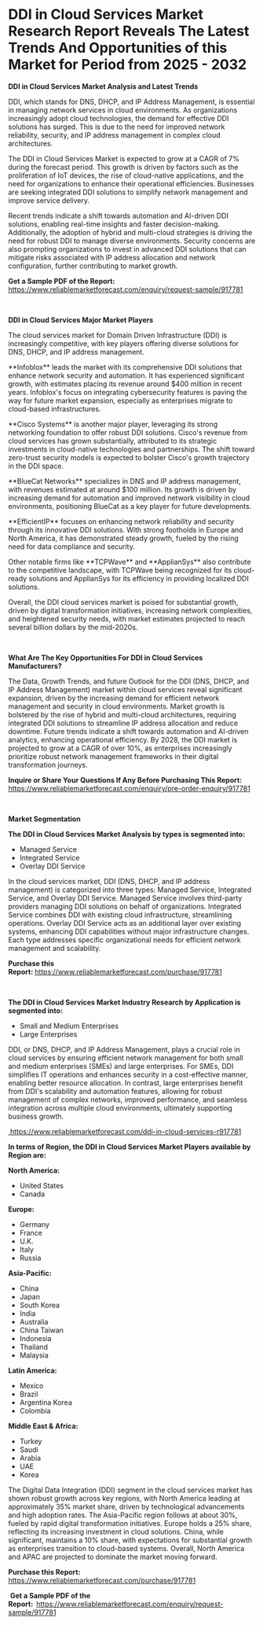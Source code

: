 <p><h1>DDI in Cloud Services Market Research Report Reveals The Latest Trends And Opportunities of this Market for Period from 2025 - 2032</h1></p><p><strong>DDI in Cloud Services Market Analysis and Latest Trends</strong></p>
<p><p>DDI, which stands for DNS, DHCP, and IP Address Management, is essential in managing network services in cloud environments. As organizations increasingly adopt cloud technologies, the demand for effective DDI solutions has surged. This is due to the need for improved network reliability, security, and IP address management in complex cloud architectures.</p><p>The DDI in Cloud Services Market is expected to grow at a CAGR of 7% during the forecast period. This growth is driven by factors such as the proliferation of IoT devices, the rise of cloud-native applications, and the need for organizations to enhance their operational efficiencies. Businesses are seeking integrated DDI solutions to simplify network management and improve service delivery. </p><p>Recent trends indicate a shift towards automation and AI-driven DDI solutions, enabling real-time insights and faster decision-making. Additionally, the adoption of hybrid and multi-cloud strategies is driving the need for robust DDI to manage diverse environments. Security concerns are also prompting organizations to invest in advanced DDI solutions that can mitigate risks associated with IP address allocation and network configuration, further contributing to market growth.</p></p>
<p><strong>Get a Sample PDF of the Report:&nbsp;</strong> <a href="https://www.reliablemarketforecast.com/enquiry/request-sample/917781?utm_campaign=2130&utm_medium=2&utm_source=Github&utm_content=ia&utm_term=18042025&utm_id=ddi-in-cloud-services">https://www.reliablemarketforecast.com/enquiry/request-sample/917781</a></p>
<p>&nbsp;</p>
<p><strong>DDI in Cloud Services Major Market Players</strong></p>
<p><p>The cloud services market for Domain Driven Infrastructure (DDI) is increasingly competitive, with key players offering diverse solutions for DNS, DHCP, and IP address management. </p><p>**Infoblox** leads the market with its comprehensive DDI solutions that enhance network security and automation. It has experienced significant growth, with estimates placing its revenue around $400 million in recent years. Infoblox's focus on integrating cybersecurity features is paving the way for future market expansion, especially as enterprises migrate to cloud-based infrastructures.</p><p>**Cisco Systems** is another major player, leveraging its strong networking foundation to offer robust DDI solutions. Cisco's revenue from cloud services has grown substantially, attributed to its strategic investments in cloud-native technologies and partnerships. The shift toward zero-trust security models is expected to bolster Cisco's growth trajectory in the DDI space.</p><p>**BlueCat Networks** specializes in DNS and IP address management, with revenues estimated at around $100 million. Its growth is driven by increasing demand for automation and improved network visibility in cloud environments, positioning BlueCat as a key player for future developments.</p><p>**EfficientIP** focuses on enhancing network reliability and security through its innovative DDI solutions. With strong footholds in Europe and North America, it has demonstrated steady growth, fueled by the rising need for data compliance and security.</p><p>Other notable firms like **TCPWave** and **ApplianSys** also contribute to the competitive landscape, with TCPWave being recognized for its cloud-ready solutions and ApplianSys for its efficiency in providing localized DDI solutions. </p><p>Overall, the DDI cloud services market is poised for substantial growth, driven by digital transformation initiatives, increasing network complexities, and heightened security needs, with market estimates projected to reach several billion dollars by the mid-2020s.</p></p>
<p>&nbsp;</p>
<p><strong>What Are The Key Opportunities For DDI in Cloud Services Manufacturers?</strong></p>
<p><p>The Data, Growth Trends, and future Outlook for the DDI (DNS, DHCP, and IP Address Management) market within cloud services reveal significant expansion, driven by the increasing demand for efficient network management and security in cloud environments. Market growth is bolstered by the rise of hybrid and multi-cloud architectures, requiring integrated DDI solutions to streamline IP address allocation and reduce downtime. Future trends indicate a shift towards automation and AI-driven analytics, enhancing operational efficiency. By 2028, the DDI market is projected to grow at a CAGR of over 10%, as enterprises increasingly prioritize robust network management frameworks in their digital transformation journeys.</p></p>
<p><strong>Inquire or Share Your Questions If Any Before Purchasing This Report:</strong> <a href="https://www.reliablemarketforecast.com/enquiry/pre-order-enquiry/917781?utm_campaign=2130&utm_medium=2&utm_source=Github&utm_content=ia&utm_term=18042025&utm_id=ddi-in-cloud-services">https://www.reliablemarketforecast.com/enquiry/pre-order-enquiry/917781</a></p>
<p>&nbsp;</p>
<p><strong>Market Segmentation</strong></p>
<p><strong>The DDI in Cloud Services Market Analysis by types is segmented into:</strong></p>
<p><ul><li>Managed Service</li><li>Integrated Service</li><li>Overlay DDI Service</li></ul></p>
<p><p>In the cloud services market, DDI (DNS, DHCP, and IP address management) is categorized into three types: Managed Service, Integrated Service, and Overlay DDI Service. Managed Service involves third-party providers managing DDI solutions on behalf of organizations. Integrated Service combines DDI with existing cloud infrastructure, streamlining operations. Overlay DDI Service acts as an additional layer over existing systems, enhancing DDI capabilities without major infrastructure changes. Each type addresses specific organizational needs for efficient network management and scalability.</p></p>
<p><strong>Purchase this Report:&nbsp;</strong><a href="https://www.reliablemarketforecast.com/purchase/917781?utm_campaign=2130&utm_medium=2&utm_source=Github&utm_content=ia&utm_term=18042025&utm_id=ddi-in-cloud-services">https://www.reliablemarketforecast.com/purchase/917781</a></p>
<p>&nbsp;</p>
<p><strong>The DDI in Cloud Services Market Industry Research by Application is segmented into:</strong></p>
<p><ul><li>Small and Medium Enterprises</li><li>Large Enterprises</li></ul></p>
<p><p>DDI, or DNS, DHCP, and IP Address Management, plays a crucial role in cloud services by ensuring efficient network management for both small and medium enterprises (SMEs) and large enterprises. For SMEs, DDI simplifies IT operations and enhances security in a cost-effective manner, enabling better resource allocation. In contrast, large enterprises benefit from DDI's scalability and automation features, allowing for robust management of complex networks, improved performance, and seamless integration across multiple cloud environments, ultimately supporting business growth.</p></p>
<p><a href="https://www.reliablemarketforecast.com/ddi-in-cloud-services-r917781?utm_campaign=2130&utm_medium=2&utm_source=Github&utm_content=ia&utm_term=18042025&utm_id=ddi-in-cloud-services">&nbsp;https://www.reliablemarketforecast.com/ddi-in-cloud-services-r917781</a></p>
<p><strong>In terms of Region, the DDI in Cloud Services Market Players available by Region are:</strong></p>
<p>
    <p> <strong> North America: </strong>
        <ul>
            <li>United States</li>
            <li>Canada</li>
        </ul>
        </p> 
    <p> <strong> Europe: </strong>
        <ul>
            <li>Germany</li>
            <li>France</li>
            <li>U.K.</li>
            <li>Italy</li>
            <li>Russia</li>
        </ul>
        </p> 
    <p> <strong> Asia-Pacific: </strong>
        <ul>
            <li>China</li>
            <li>Japan</li>
            <li>South Korea</li>
            <li>India</li>
            <li>Australia</li>
            <li>China Taiwan</li>
            <li>Indonesia</li>
            <li>Thailand</li>
            <li>Malaysia</li>
        </ul>
        </p> 
    <p> <strong> Latin America: </strong>
        <ul>
            <li>Mexico</li>
            <li>Brazil</li>
            <li>Argentina Korea</li>
            <li>Colombia</li>
        </ul>
        </p> 
    <p> <strong> Middle East & Africa: </strong>
        <ul>
            <li>Turkey</li>
            <li>Saudi</li>
            <li>Arabia</li>
            <li>UAE</li>
            <li>Korea</li>
        </ul>
    </p>
    </p>
<p><p>The Digital Data Integration (DDI) segment in the cloud services market has shown robust growth across key regions, with North America leading at approximately 35% market share, driven by technological advancements and high adoption rates. The Asia-Pacific region follows at about 30%, fueled by rapid digital transformation initiatives. Europe holds a 25% share, reflecting its increasing investment in cloud solutions. China, while significant, maintains a 10% share, with expectations for substantial growth as enterprises transition to cloud-based systems. Overall, North America and APAC are projected to dominate the market moving forward.</p></p>
<p><strong>Purchase this Report: </strong><a href="https://www.reliablemarketforecast.com/purchase/917781?utm_campaign=2130&utm_medium=2&utm_source=Github&utm_content=ia&utm_term=18042025&utm_id=ddi-in-cloud-services">https://www.reliablemarketforecast.com/purchase/917781</a></p>
<p>&nbsp;<strong>Get a Sample PDF of the Report:&nbsp;&nbsp;</strong><a href="https://www.reliablemarketforecast.com/enquiry/request-sample/917781?utm_campaign=2130&utm_medium=2&utm_source=Github&utm_content=ia&utm_term=18042025&utm_id=ddi-in-cloud-services">https://www.reliablemarketforecast.com/enquiry/request-sample/917781</a></p>
<p><strong></strong></p>
<p><p></p><p></p><p></p></p>